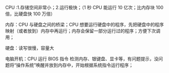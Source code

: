 CPU :1.存储空间非常小；2.运行极快；（1 秒 CPU 能运行 10 亿次；比内存块 100 倍，比硬盘快 100 万倍）

内存：CPU 与硬盘之间的桥梁；CPU 想要运行硬盘中的程序，先把硬盘中的程序映射（或者放到）内存中再运行；内存会保留一部分运行过的程序；方便下次调用；

硬盘：读写很慢，容量大

电脑开机：CPU 运行 BIOS 指令 检测内存、银键盘、显卡等，有问题提示，没问题将“操作系统”唤醒并放到内存中，开始根据系统指令运行程序；
